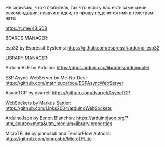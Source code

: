 Не скрываю, что я любитель, так что если у вас есть замечание, рекомендации, правки и идеи, то прошу поделится ими в телеграм-чате:

https://t.me/KBISDB


BOARDS MANAGER:

esp32 by Espressif Systems: https://github.com/espressif/arduino-esp32


LIBRARY MANAGER:

ArduinoBLE by Arduino: https://docs.arduino.cc/libraries/arduinoble/

ESP Async WebServer by Me-No-Dev: https://github.com/mathieucarbou/ESPAsyncWebServer

AsyncTCP by dvarrel: https://github.com/dvarrel/AsyncTCP

WebSockets by Markus Sattler: https://github.com/Links2004/arduinoWebSockets

ArduinoJson by Benoit Blanchon: https://arduinojson.org/?utm_source=meta&utm_medium=library.properties

MicroTFLite by johnosbb and TensorFlow Authors: https://github.com/johnosbb/MicroTFLite
